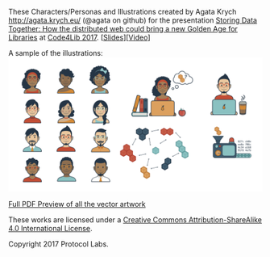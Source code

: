 These Characters/Personas and Illustrations created by Agata Krych http://agata.krych.eu/ (@agata on github) for the presentation [Storing Data Together: How the distributed web could bring a new Golden Age for Libraries](http://2017.code4lib.org/talks/How-the-distributed-web-could-bring-a-new-Golden-Age-for-Libraries) at [Code4Lib 2017](http://2017.code4lib.org/). [[Slides](Golden_Age_for_Libraries_illustrations.pdf)][[Video](https://youtu.be/xRuPShYelm4?t=3h7m40s)]

A sample of the illustrations:
![First page of illustrations](Golden_Age_for_Libraries_illustrations-01.png)

[Full PDF Preview of all the vector artwork](Golden_Age_for_Libraries_illustrations.pdf)

These works are licensed under a [Creative Commons Attribution-ShareAlike 4.0 International License](http://creativecommons.org/licenses/by-sa/4.0/).

Copyright 2017 Protocol Labs.
